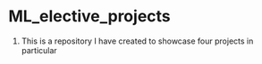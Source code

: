 # ML_elective_projects

1. This is a repository I have created to showcase four projects in particular 
